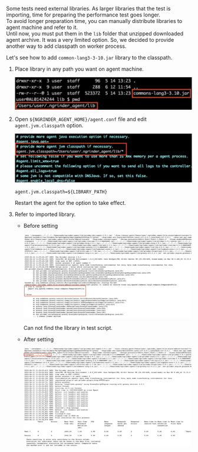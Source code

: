 Some tests need external libraries. As larger libraries that the test is importing, time for preparing the performance test goes longer.  
To avoid longer preparation time, you can manually distribute libraries to agent machine and refer to it.  
Until now, you must put them in the `lib` folder that unzipped downloaded agent archive. It was a very limited option. So, we decided to provide another way to add classpath on worker process.

Let's see how to add `common-lang3-3-10.jar` library to the classpath.

1. Place library in any path you want on agent machine.
   
   <img width="485" src="assets/custom-classpath-1.png">

2. Open `${NGRINDER_AGENT_HOME}/agent.conf` file and edit `agent.jvm.classpath` option.

   <img width="680" src="assets/custom-classpath-2.png">

   ```
   agent.jvm.classpath=${LIBRARY_PATH}
   ```
   Restart the agent for the option to take effect.

3. Refer to imported library.

   - Before setting

      <img width="1000" src="assets/custom-classpath-3.png">

      Can not find the library in test script.

   - After setting

      <img width="1000" src="assets/custom-classpath-4.png">




